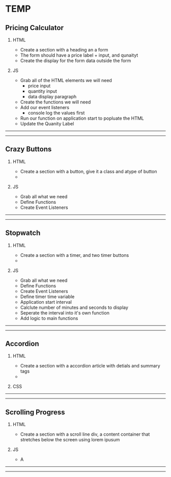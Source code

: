 # TEMP

## Pricing Calculator

1. HTML

   - Create a section with a heading an a form
   - The form should have a price label + input, and qunaityt
   - Create the display for the form data outside the form

2. JS
   - Grab all of the HTML elements we will need
     - price input
     - quantity input
     - data display paragraph
   - Create the functions we will need
   - Add our event listeners
     - console log the values first
   - Run our function on application start to popluate the HTML
   - Update the Quanity Label

---

---

## Crazy Buttons

1. HTML

   - Create a section with a button, give it a class and atype of button
   -

2. JS
   - Grab all what we need
   - Define Functions
   - Create Event Listeners

---

---

## Stopwatch

1. HTML

   - Create a section with a timer, and two timer buttons
   -

2. JS
   - Grab all what we need
   - Define Functions
   - Create Event Listeners
   - Define timer time variable
   - Application start interval
   - Calclute number of minutes and seconds to display
   - Seperate the interval into it's own function
   - Add logic to main functions

---

---

## Accordion

1. HTML

   - Create a section with a accordion article with detials and summary tags
   -

2. CSS

---

---

## Scrolling Progress

1. HTML

   - Create a section with a scroll line div, a content container that stretches below the screen using lorem ipusum

2. JS
   - A

---

---
